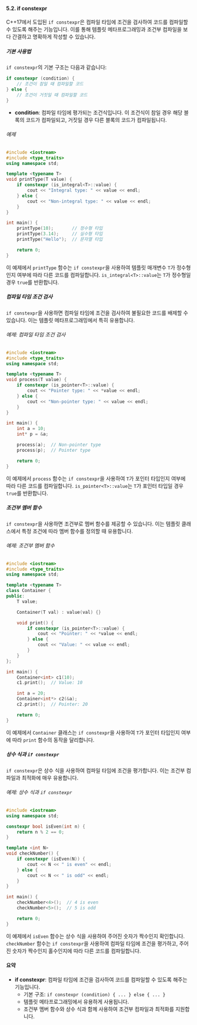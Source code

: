 #### 5.2. if constexpr

C++17에서 도입된 `if constexpr`은 컴파일 타임에 조건을 검사하여 코드를 컴파일할 수 있도록 해주는 기능입니다. 이를 통해 템플릿 메타프로그래밍과 조건부 컴파일을 보다 간결하고 명확하게 작성할 수 있습니다.

##### 기본 사용법

`if constexpr`의 기본 구조는 다음과 같습니다:

```cpp
if constexpr (condition) {
    // 조건이 참일 때 컴파일할 코드
} else {
    // 조건이 거짓일 때 컴파일할 코드
}
```

- **condition**: 컴파일 타임에 평가되는 조건식입니다. 이 조건식이 참일 경우 해당 블록의 코드가 컴파일되고, 거짓일 경우 다른 블록의 코드가 컴파일됩니다.

###### 예제

```cpp
#include <iostream>
#include <type_traits>
using namespace std;

template <typename T>
void printType(T value) {
    if constexpr (is_integral<T>::value) {
        cout << "Integral type: " << value << endl;
    } else {
        cout << "Non-integral type: " << value << endl;
    }
}

int main() {
    printType(10);       // 정수형 타입
    printType(3.14);     // 실수형 타입
    printType("Hello");  // 문자열 타입

    return 0;
}
```

이 예제에서 `printType` 함수는 `if constexpr`을 사용하여 템플릿 매개변수 `T`가 정수형인지 여부에 따라 다른 코드를 컴파일합니다. `is_integral<T>::value`는 `T`가 정수형일 경우 `true`를 반환합니다.

##### 컴파일 타임 조건 검사

`if constexpr`을 사용하면 컴파일 타임에 조건을 검사하여 불필요한 코드를 배제할 수 있습니다. 이는 템플릿 메타프로그래밍에서 특히 유용합니다.

###### 예제: 컴파일 타임 조건 검사

```cpp
#include <iostream>
#include <type_traits>
using namespace std;

template <typename T>
void process(T value) {
    if constexpr (is_pointer<T>::value) {
        cout << "Pointer type: " << *value << endl;
    } else {
        cout << "Non-pointer type: " << value << endl;
    }
}

int main() {
    int a = 10;
    int* p = &a;

    process(a);  // Non-pointer type
    process(p);  // Pointer type

    return 0;
}
```

이 예제에서 `process` 함수는 `if constexpr`을 사용하여 `T`가 포인터 타입인지 여부에 따라 다른 코드를 컴파일합니다. `is_pointer<T>::value`는 `T`가 포인터 타입일 경우 `true`를 반환합니다.

##### 조건부 멤버 함수

`if constexpr`을 사용하면 조건부로 멤버 함수를 제공할 수 있습니다. 이는 템플릿 클래스에서 특정 조건에 따라 멤버 함수를 정의할 때 유용합니다.

###### 예제: 조건부 멤버 함수

```cpp
#include <iostream>
#include <type_traits>
using namespace std;

template <typename T>
class Container {
public:
    T value;

    Container(T val) : value(val) {}

    void print() {
        if constexpr (is_pointer<T>::value) {
            cout << "Pointer: " << *value << endl;
        } else {
            cout << "Value: " << value << endl;
        }
    }
};

int main() {
    Container<int> c1(10);
    c1.print();  // Value: 10

    int a = 20;
    Container<int*> c2(&a);
    c2.print();  // Pointer: 20

    return 0;
}
```

이 예제에서 `Container` 클래스는 `if constexpr`을 사용하여 `T`가 포인터 타입인지 여부에 따라 `print` 함수의 동작을 달리합니다.

##### 상수 식과 `if constexpr`

`if constexpr`은 상수 식을 사용하여 컴파일 타임에 조건을 평가합니다. 이는 조건부 컴파일과 최적화에 매우 유용합니다.

###### 예제: 상수 식과 `if constexpr`

```cpp
#include <iostream>
using namespace std;

constexpr bool isEven(int n) {
    return n % 2 == 0;
}

template <int N>
void checkNumber() {
    if constexpr (isEven(N)) {
        cout << N << " is even" << endl;
    } else {
        cout << N << " is odd" << endl;
    }
}

int main() {
    checkNumber<4>();  // 4 is even
    checkNumber<5>();  // 5 is odd

    return 0;
}
```

이 예제에서 `isEven` 함수는 상수 식을 사용하여 주어진 숫자가 짝수인지 확인합니다. `checkNumber` 함수는 `if constexpr`을 사용하여 컴파일 타임에 조건을 평가하고, 주어진 숫자가 짝수인지 홀수인지에 따라 다른 코드를 컴파일합니다.

#### 요약

- **if constexpr**: 컴파일 타임에 조건을 검사하여 코드를 컴파일할 수 있도록 해주는 기능입니다.
  - 기본 구조: `if constexpr (condition) { ... } else { ... }`
  - 템플릿 메타프로그래밍에서 유용하게 사용됩니다.
  - 조건부 멤버 함수와 상수 식과 함께 사용하여 조건부 컴파일과 최적화를 지원합니다.
